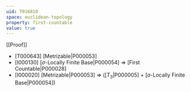 ```yaml
---
uid: T016810
space: euclidean-topology
property: first-countable
value: true
---
```

[[Proof]]

* [T000643] [Metrizable|P000053]
* [I000130] [$\sigma$-Locally Finite Base|P000054] => [First Countable|P000028]
* [I000020] [Metrizable|P000053] => ([$T_3$|P000005] + [$\sigma$-Locally Finite Base|P000054])

